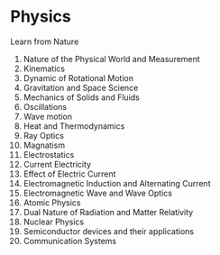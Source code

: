 # Physics
Learn from Nature


1. Nature of the Physical World and Measurement
2. Kinematics
3. Dynamic of Rotational Motion
4. Gravitation and Space Science
5. Mechanics of Solids and Fluids
6. Oscillations
7. Wave motion
8. Heat and Thermodynamics
9. Ray Optics 
10. Magnatism
11. Electrostatics
12. Current Electricity
13. Effect of Electric Current 
14. Electromagnetic Induction and Alternating Current
15. Electromagnetic Wave and Wave Optics
16. Atomic Physics
17. Dual Nature of Radiation and Matter Relativity
18. Nuclear Physics 
19. Semiconductor devices and their applications
20. Communication Systems

